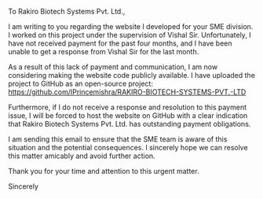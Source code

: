 To Rakiro Biotech Systems Pvt. Ltd.,

I am writing to you regarding the website I developed for your SME division. I worked on this project under the supervision of Vishal Sir. Unfortunately, I have not received payment for the past four months, and I have been unable to get a response from Vishal Sir for the last month.

As a result of this lack of payment and communication, I am now considering making the website code publicly available. I have uploaded the project to GitHub as an open-source project: https://github.com/IPrincemishra/RAKIRO-BIOTECH-SYSTEMS-PVT.-LTD

Furthermore, if I do not receive a response and resolution to this payment issue, I will be forced to host the website on GitHub with a clear indication that Rakiro Biotech Systems Pvt. Ltd. has outstanding payment obligations.

I am sending this email to ensure that the SME team is aware of this situation and the potential consequences. I sincerely hope we can resolve this matter amicably and avoid further action.

Thank you for your time and attention to this urgent matter.

Sincerely
